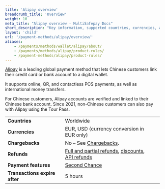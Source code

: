```yaml
---
title: 'Alipay overview'
breadcrumb_title: 'Overview'
weight: 10
meta_title: "Alipay overview - MultiSafepay Docs"
short_description: "Key information, supported countries, currencies, and features"
layout: 'child'
url: '/payment-methods/alipay/overview/'
aliases:
    - /payments/methods/wallet/alipay/about/
    - /payments/methods/alipay/product-rules/
    - /payment-methods/alipay/product-rules/
---
```

[Alipay](https://global.alipay.com/platform/site/ihome) is a leading global payment method that lets Chinese customers link their credit card or bank account to a digital wallet. 

It supports online, QR, and contactless POS payments, as well as international money transfers.

For Chinese customers, Alipay accounts are verified and linked to their Chinese bank account. Since 2021, non-Chinese customers can also pay with Alipay using the Tour Pass.

|   |   |   |
|---|---|---|
| **Countries**  | Worldwide  | 
| **Currencies**  | EUR, USD (currency conversion in EUR only)  | 
| **Chargebacks**  | No – See [Chargebacks](/payments/chargebacks/). | 
| **Refunds** | [Full and partial refunds](/refunds/full-partial/), [discounts](/refunds/discounts/), [API refunds](/refunds/pay-later/)  |
| **Payment features**  | [Second Chance](/features/second-chance/) |
| **Transactions expire after** | 5 hours |




